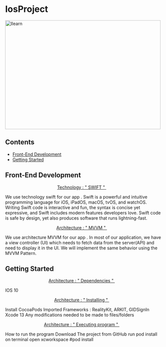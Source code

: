 # IosProject 

<img width="500" height="350" src="Bureau/logo.png" alt="Ilearn">


## Contents


- [Front-End Development](#front-end-development)
- [Getting Started](#Getting-Started)




## Front-End Development


<p align="center"> <a href="SWIFT.md">Technology : " SWIFT " </a>&nbsp;&nbsp;&nbsp; </p>


We use technology swift for our app . Swift is a powerful and intuitive programming language for iOS, iPadOS, macOS, tvOS, and watchOS. Writing Swift code is interactive and fun, the syntax is concise yet expressive, and Swift includes modern features developers love. Swift code is safe by design, yet also produces software that runs lightning-fast.

<p align="center"> <a href="MVVM.md">Architecture : " MVVM " </a>&nbsp;&nbsp;&nbsp; </p>

We use architecture MVVM for our app . In most of our application, we have a view controller (UI) which needs to fetch data from the server(API) and need to display it in the UI. We will implement the same behavior using the MVVM Pattern.

## Getting Started

<p align="center"> <a href="MVVM.md">Architecture : " Dependencies " </a>&nbsp;&nbsp;&nbsp; </p>

IOS 10

<p align="center"> <a href="MVVM.md">Architecture : " Installing " </a>&nbsp;&nbsp;&nbsp; </p>

Install CocoaPods
Imported Frameworks : RealityKit, ARKIT, GIDSignIn
Xcode 13
Any modifications needed to be made to files/folders

<p align="center"> <a href="MVVM.md">Architecture : " Executing program " </a>&nbsp;&nbsp;&nbsp; </p>

How to run the program
Download The project from GitHub
run pod install on terminal
open xcworkspace
#pod install




